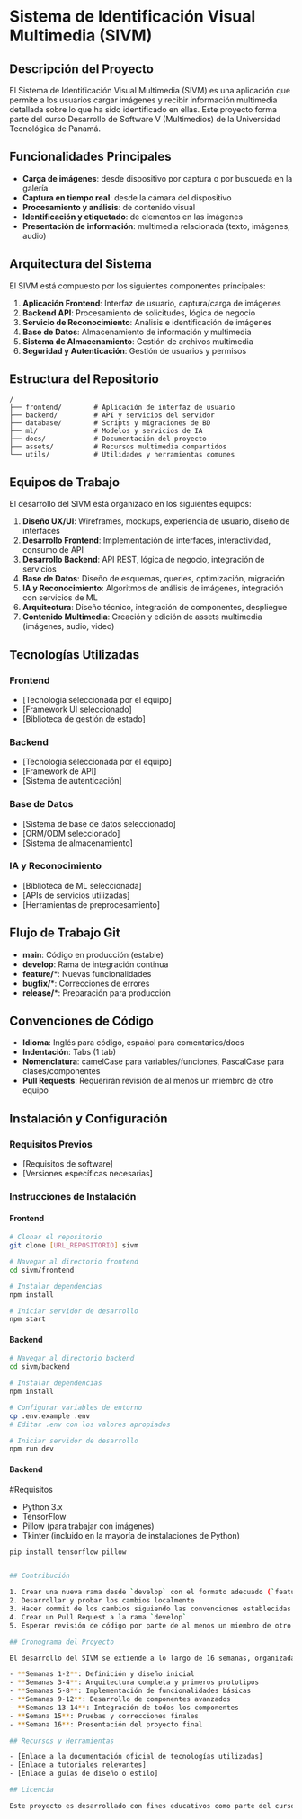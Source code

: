 # Sistema de Identificación Visual Multimedia (SIVM)

## Descripción del Proyecto

El Sistema de Identificación Visual Multimedia (SIVM) es una aplicación que permite a los usuarios cargar imágenes y recibir información multimedia detallada sobre lo que ha sido identificado en ellas. Este proyecto forma parte del curso Desarrollo de Software V (Multimedios) de la Universidad Tecnológica de Panamá.

## Funcionalidades Principales

- **Carga de imágenes**: desde dispositivo por captura o por busqueda en la galería
- **Captura en tiempo real**: desde la cámara del dispositivo
- **Procesamiento y análisis**: de contenido visual
- **Identificación y etiquetado**: de elementos en las imágenes
- **Presentación de información**: multimedia relacionada (texto, imágenes, audio)

## Arquitectura del Sistema

El SIVM está compuesto por los siguientes componentes principales:

1. **Aplicación Frontend**: Interfaz de usuario, captura/carga de imágenes
2. **Backend API**: Procesamiento de solicitudes, lógica de negocio
3. **Servicio de Reconocimiento**: Análisis e identificación de imágenes
4. **Base de Datos**: Almacenamiento de información y multimedia
5. **Sistema de Almacenamiento**: Gestión de archivos multimedia
6. **Seguridad y Autenticación**: Gestión de usuarios y permisos

## Estructura del Repositorio

```
/
├── frontend/        # Aplicación de interfaz de usuario
├── backend/         # API y servicios del servidor
├── database/        # Scripts y migraciones de BD
├── ml/              # Modelos y servicios de IA
├── docs/            # Documentación del proyecto
├── assets/          # Recursos multimedia compartidos
└── utils/           # Utilidades y herramientas comunes
```

## Equipos de Trabajo

El desarrollo del SIVM está organizado en los siguientes equipos:

1. **Diseño UX/UI**: Wireframes, mockups, experiencia de usuario, diseño de interfaces
2. **Desarrollo Frontend**: Implementación de interfaces, interactividad, consumo de API
3. **Desarrollo Backend**: API REST, lógica de negocio, integración de servicios
4. **Base de Datos**: Diseño de esquemas, queries, optimización, migración
5. **IA y Reconocimiento**: Algoritmos de análisis de imágenes, integración con servicios de ML
6. **Arquitectura**: Diseño técnico, integración de componentes, despliegue
7. **Contenido Multimedia**: Creación y edición de assets multimedia (imágenes, audio, video)

## Tecnologías Utilizadas

### Frontend
- [Tecnología seleccionada por el equipo]
- [Framework UI seleccionado]
- [Biblioteca de gestión de estado]

### Backend
- [Tecnología seleccionada por el equipo]
- [Framework de API]
- [Sistema de autenticación]

### Base de Datos
- [Sistema de base de datos seleccionado]
- [ORM/ODM seleccionado]
- [Sistema de almacenamiento]

### IA y Reconocimiento
- [Biblioteca de ML seleccionada]
- [APIs de servicios utilizadas]
- [Herramientas de preprocesamiento]

## Flujo de Trabajo Git

- **main**: Código en producción (estable)
- **develop**: Rama de integración continua
- **feature/***: Nuevas funcionalidades
- **bugfix/***: Correcciones de errores
- **release/***: Preparación para producción

## Convenciones de Código

- **Idioma**: Inglés para código, español para comentarios/docs
- **Indentación**: Tabs (1 tab)
- **Nomenclatura**: camelCase para variables/funciones, PascalCase para clases/componentes
- **Pull Requests**: Requerirán revisión de al menos un miembro de otro equipo

## Instalación y Configuración

### Requisitos Previos
- [Requisitos de software]
- [Versiones específicas necesarias]

### Instrucciones de Instalación

#### Frontend
```bash
# Clonar el repositorio
git clone [URL_REPOSITORIO] sivm

# Navegar al directorio frontend
cd sivm/frontend

# Instalar dependencias
npm install

# Iniciar servidor de desarrollo
npm start
```

#### Backend
```bash
# Navegar al directorio backend
cd sivm/backend

# Instalar dependencias
npm install

# Configurar variables de entorno
cp .env.example .env
# Editar .env con los valores apropiados

# Iniciar servidor de desarrollo
npm run dev
```
#### Backend
#Requisitos
- Python 3.x
- TensorFlow
- Pillow (para trabajar con imágenes)
- Tkinter (incluido en la mayoría de instalaciones de Python)

```bash
pip install tensorflow pillow


## Contribución

1. Crear una nueva rama desde `develop` con el formato adecuado (`feature/nombre-funcionalidad`)
2. Desarrollar y probar los cambios localmente
3. Hacer commit de los cambios siguiendo las convenciones establecidas
4. Crear un Pull Request a la rama `develop`
5. Esperar revisión de código por parte de al menos un miembro de otro equipo

## Cronograma del Proyecto

El desarrollo del SIVM se extiende a lo largo de 16 semanas, organizadas en las siguientes fases:

- **Semanas 1-2**: Definición y diseño inicial
- **Semanas 3-4**: Arquitectura completa y primeros prototipos
- **Semanas 5-8**: Implementación de funcionalidades básicas
- **Semanas 9-12**: Desarrollo de componentes avanzados
- **Semanas 13-14**: Integración de todos los componentes
- **Semana 15**: Pruebas y correcciones finales
- **Semana 16**: Presentación del proyecto final

## Recursos y Herramientas

- [Enlace a la documentación oficial de tecnologías utilizadas]
- [Enlace a tutoriales relevantes]
- [Enlace a guías de diseño o estilo]

## Licencia

Este proyecto es desarrollado con fines educativos como parte del curso Desarrollo de Software V (Multimedios) de la Universidad Tecnológica de Panamá.